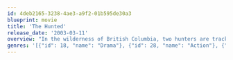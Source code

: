 ```yaml
---
id: 4deb2165-3238-4ae3-a9f2-01b595de30a3
blueprint: movie
title: 'The Hunted'
release_date: '2003-03-11'
overview: "In the wilderness of British Columbia, two hunters are tracked and viciously murdered by Aaron Hallum. Former Special Operations instructor, L.T. Bonham is approached and asked to apprehend Hallum, his former student, who has 'gone rogue' after suffering severe battle stress from his time in Kosovo."
genres: '[{"id": 18, "name": "Drama"}, {"id": 28, "name": "Action"}, {"id": 53, "name": "Thriller"}, {"id": 80, "name": "Crime"}]'
---
```

